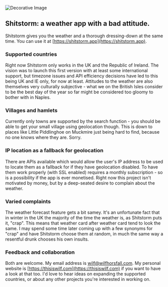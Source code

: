 ![Decorative Image](https://thisiswilf.com/assets/img/shitstorm.jpg)


## Shitstorm: a weather app with a bad attitude.

Shitstorm gives you the weather and a thorough dressing-down at the same time. You can use it at [https://shitstorm.app](https://shitstorm.app).

### Supported countries

Right now Shitstorm only works in the UK and the Republic of Ireland. The vision was to launch this first version with at least some international support, but timezone issues and API efficiency decisions have led to this being UK and IE only, for now at least. Attitudes to the weather are also themselves very culturally subjective - what we on the British Isles consider to be the best day of the year so far might be considered too gloomy to bother with in Naples.

### Villages and hamlets

Currently only towns are supported by the search function - you should be able to get your small village using geolocation though. This is down to places like Little Piddlinghoe on Muckmire just being hard to find, because no one knows where they are. Sorry.

### IP location as a fallback for geolocation

There are APIs available which would allow the user's IP address to be used to locate them as a fallback for if they have geolocation disabled. To have them work properly (with SSL enabled) requires a monthly subscription - so is a possibility if the app is ever monetised. Right now this project isn't motivated by money, but by a deep-seated desire to complain about the weather.

### Varied complaints

The weather forecast feature gets a bit samey. It's an unfortunate fact that in winter in the UK the majority of the time the weather is, as Shitstorm puts it, "crap". This means that weather card after weather card tend to look the same. I may spend some time later coming up with a few synonyms for "crap" and have Shitstorm choose them at random, in much the same way a resentful drunk chooses his own insults.

### Feedback and collaboration

Both are welcome. My email address is wilf@wilfhorsfall.com. My personal website is [https://thisiswilf.com](https://thisiswilf.com) if you want to have a look at that too. I'd love to hear ideas on expanding the supported countries, or about any other projects you're interested in working on.
